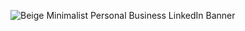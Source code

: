 ![Beige Minimalist Personal Business LinkedIn Banner](https://github.com/user-attachments/assets/1465dc8e-daf7-492c-becd-65bf0488074a)
